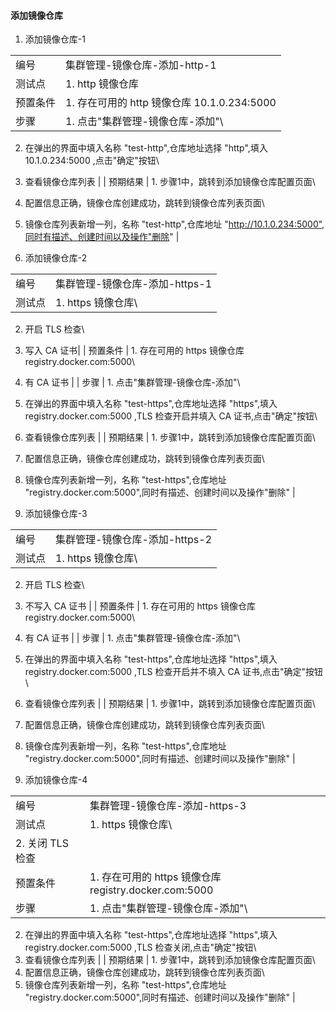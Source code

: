 #### 添加镜像仓库

1. 添加镜像仓库-1

|||
| ---- | ---- |
| 编号 | 集群管理-镜像仓库-添加-http-1 |
| 测试点 | 1. http 镜像仓库 |
| 预置条件 | 1. 存在可用的 http 镜像仓库 10.1.0.234:5000 |
| 步骤 | 1. 点击"集群管理-镜像仓库-添加"\
2. 在弹出的界面中填入名称 "test-http",仓库地址选择 "http",填入 10.1.0.234:5000 ,点击"确定"按钮\
3. 查看镜像仓库列表 |
| 预期结果 | 1. 步骤1中，跳转到添加镜像仓库配置页面\
2. 配置信息正确，镜像仓库创建成功，跳转到镜像仓库列表页面\
3. 镜像仓库列表新增一列，名称 "test-http",仓库地址 "http://10.1.0.234:5000",同时有描述、创建时间以及操作"删除" |


2. 添加镜像仓库-2

|||
| ---- | ---- |
| 编号 | 集群管理-镜像仓库-添加-https-1 |
| 测试点 | 1. https 镜像仓库\
2. 开启 TLS 检查\
3. 写入 CA 证书|
| 预置条件 | 1. 存在可用的 https 镜像仓库 registry.docker.com:5000\
2. 有 CA 证书 |
| 步骤 | 1. 点击"集群管理-镜像仓库-添加"\
2. 在弹出的界面中填入名称 "test-https",仓库地址选择 "https",填入 registry.docker.com:5000 ,TLS 检查开启并填入 CA 证书,点击"确定"按钮\
3. 查看镜像仓库列表 |
| 预期结果 | 1. 步骤1中，跳转到添加镜像仓库配置页面\
2. 配置信息正确，镜像仓库创建成功，跳转到镜像仓库列表页面\
3. 镜像仓库列表新增一列，名称 "test-https",仓库地址 "registry.docker.com:5000",同时有描述、创建时间以及操作"删除" |


3. 添加镜像仓库-3

|||
| ---- | ---- |
| 编号 | 集群管理-镜像仓库-添加-https-2 |
| 测试点 | 1. https 镜像仓库\
2. 开启 TLS 检查\
3. 不写入 CA 证书 |
| 预置条件 | 1. 存在可用的 https 镜像仓库 registry.docker.com:5000\
2. 有 CA 证书 |
| 步骤 | 1. 点击"集群管理-镜像仓库-添加"\
2. 在弹出的界面中填入名称 "test-https",仓库地址选择 "https",填入 registry.docker.com:5000 ,TLS 检查开启并不填入 CA 证书,点击"确定"按钮\
3. 查看镜像仓库列表 |
| 预期结果 | 1. 步骤1中，跳转到添加镜像仓库配置页面\
2. 配置信息正确，镜像仓库创建成功，跳转到镜像仓库列表页面\
3. 镜像仓库列表新增一列，名称 "test-https",仓库地址 "registry.docker.com:5000",同时有描述、创建时间以及操作"删除" |


4. 添加镜像仓库-4

|||
| ---- | ---- |
| 编号 | 集群管理-镜像仓库-添加-https-3 |
| 测试点 | 1. https 镜像仓库\
2. 关闭 TLS 检查 |
| 预置条件 | 1. 存在可用的 https 镜像仓库 registry.docker.com:5000 |
| 步骤 | 1. 点击"集群管理-镜像仓库-添加"\
2. 在弹出的界面中填入名称 "test-https",仓库地址选择 "https",填入 registry.docker.com:5000 ,TLS 检查关闭,点击"确定"按钮\
3. 查看镜像仓库列表 |
| 预期结果 | 1. 步骤1中，跳转到添加镜像仓库配置页面\
2. 配置信息正确，镜像仓库创建成功，跳转到镜像仓库列表页面\
3. 镜像仓库列表新增一列，名称 "test-https",仓库地址 "registry.docker.com:5000",同时有描述、创建时间以及操作"删除" |
